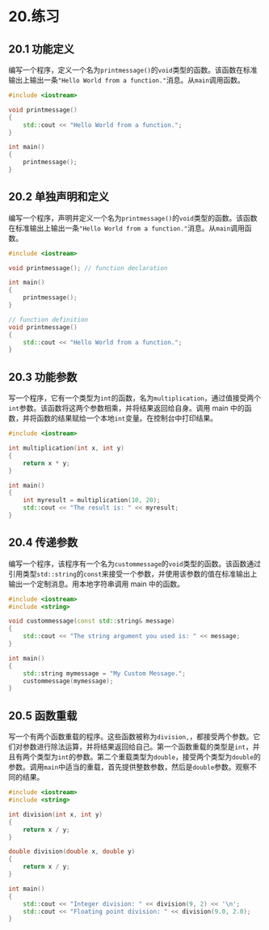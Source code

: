 # 20.练习

## 20.1 功能定义

编写一个程序，定义一个名为`printmessage()`的`void`类型的函数。该函数在标准输出上输出一条`"Hello World from a function."`消息。从`main`调用函数。

```cpp
#include <iostream>

void printmessage()
{
    std::cout << "Hello World from a function.";
}

int main()
{
    printmessage();
}

```

## 20.2 单独声明和定义

编写一个程序，声明并定义一个名为`printmessage()`的`void`类型的函数。该函数在标准输出上输出一条`"Hello World from a function."`消息。从`main`调用函数。

```cpp
#include <iostream>

void printmessage(); // function declaration

int main()
{
    printmessage();
}

// function definition
void printmessage()
{
    std::cout << "Hello World from a function.";
}

```

## 20.3 功能参数

写一个程序，它有一个类型为`int`的函数，名为`multiplication`，通过值接受两个`int`参数。该函数将这两个参数相乘，并将结果返回给自身。调用 main 中的函数，并将函数的结果赋给一个本地`int`变量。在控制台中打印结果。

```cpp
#include <iostream>

int multiplication(int x, int y)
{
    return x * y;
}

int main()
{
    int myresult = multiplication(10, 20);
    std::cout << "The result is: " << myresult;
}

```

## 20.4 传递参数

编写一个程序，该程序有一个名为`custommessage`的`void`类型的函数。该函数通过引用类型`std::string`的`const`来接受一个参数，并使用该参数的值在标准输出上输出一个定制消息。用本地字符串调用 main 中的函数。

```cpp
#include <iostream>
#include <string>

void custommessage(const std::string& message)
{
    std::cout << "The string argument you used is: " << message;
}

int main()
{
    std::string mymessage = "My Custom Message.";
    custommessage(mymessage);
}

```

## 20.5 函数重载

写一个有两个函数重载的程序。这些函数被称为`division,`，都接受两个参数。它们对参数进行除法运算，并将结果返回给自己。第一个函数重载的类型是`int`，并且有两个类型为`int`的参数。第二个重载类型为`double`，接受两个类型为`double`的参数。调用`main`中适当的重载，首先提供整数参数，然后是`double`参数。观察不同的结果。

```cpp
#include <iostream>
#include <string>

int division(int x, int y)
{
    return x / y;
}

double division(double x, double y)
{
    return x / y;
}

int main()
{
    std::cout << "Integer division: " << division(9, 2) << '\n';
    std::cout << "Floating point division: " << division(9.0, 2.0);
}

```